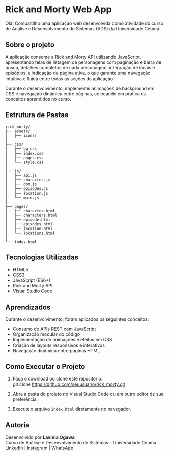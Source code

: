 # Rick and Morty Web App

Olá! Compartilho uma aplicação web desenvolvida como atividade do curso de Análise e Desenvolvimento de Sistemas (ADS) da Universidade Ceuma.

## Sobre o projeto

A aplicação consome a Rick and Morty API utilizando JavaScript, apresentando telas de listagem de personagens com paginação e barra de busca, detalhes completos de cada personagem, integração de locais e episódios, e indicação da página ativa, o que garante uma navegação intuitiva e fluida entre todas as seções da aplicação.

Durante o desenvolvimento, implementei animações de background em CSS e navegação dinâmica entre páginas, colocando em prática os conceitos aprendidos no curso.

## Estrutura de Pastas

```
rick_morty/
├── assets/
│   ├── icons/
│
├── css/
│   ├── bg.css
│   ├── index.css
│   ├── pages.css
│   └── style.css
│
├── js/
│   ├── api.js
│   ├── character.js
│   ├── dom.js
│   ├── episodes.js
│   ├── location.js
│   └── main.js
│
├── pages/
│   ├── character.html
│   ├── characters.html
│   ├── episode.html
│   ├── episodes.html
│   ├── location.html
│   └── locations.html
│
└── index.html
```


## Tecnologias Utilizadas

- HTML5  
- CSS3  
- JavaScript (ES6+)  
- Rick and Morty API  
- Visual Studio Code

## Aprendizados

Durante o desenvolvimento, foram aplicados os seguintes conceitos:

- Consumo de APIs REST com JavaScript  
- Organização modular do código  
- Implementação de animações e efeitos em CSS  
- Criação de layouts responsivos e interativos  
- Navegação dinâmica entre páginas HTML

## Como Executar o Projeto

1. Faça o download ou clone este repositório:  
git clone https://github.com/seuusuario/rick_morty.git


2. Abra a pasta do projeto no Visual Studio Code ou em outro editor de sua preferência.

3. Execute o arquivo `index.html` diretamente no navegador.

## Autoria

Desenvolvido por **Lavinia Ogawa**  
Curso de Análise e Desenvolvimento de Sistemas - Universidade Ceuma  
[LinkedIn](https://linkedin.com/in/laviniaogawa) | [Instagram](https://instagram.com/lavhtrs) | [WhatsApp](https://wa.me/5598987524881)

